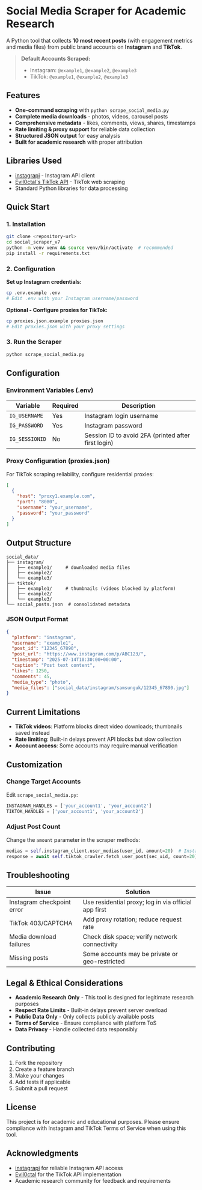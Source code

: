 # Social Media Scraper for Academic Research

A Python tool that collects **10 most recent posts** (with engagement metrics and media files) from public brand accounts on **Instagram** and **TikTok**.

> **Default Accounts Scraped:**
> - Instagram: `@example1`, `@example2`, `@example3`  
> - TikTok: `@example1`, `@example2`, `@example3`  

## Features

- **One-command scraping** with `python scrape_social_media.py`
- **Complete media downloads** - photos, videos, carousel posts
- **Comprehensive metadata** - likes, comments, views, shares, timestamps
- **Rate limiting & proxy support** for reliable data collection
- **Structured JSON output** for easy analysis
- **Built for academic research** with proper attribution

## Libraries Used

- [instagrapi](https://github.com/subzeroid/instagrapi) - Instagram API client
- [Evil0ctal's TikTok API](https://github.com/Evil0ctal/Douyin_TikTok_Download_API) - TikTok web scraping
- Standard Python libraries for data processing

## Quick Start

### 1. Installation

```bash
git clone <repository-url>
cd social_scraper_v7
python -m venv venv && source venv/bin/activate  # recommended
pip install -r requirements.txt
```

### 2. Configuration

**Set up Instagram credentials:**
```bash
cp .env.example .env
# Edit .env with your Instagram username/password
```

**Optional - Configure proxies for TikTok:**
```bash
cp proxies.json.example proxies.json
# Edit proxies.json with your proxy settings
```

### 3. Run the Scraper

```bash
python scrape_social_media.py
```

## Configuration

### Environment Variables (.env)

| Variable | Required | Description |
|----------|----------|-------------|
| `IG_USERNAME` | Yes | Instagram login username |
| `IG_PASSWORD` | Yes | Instagram password |
| `IG_SESSIONID` | No | Session ID to avoid 2FA (printed after first login) |

### Proxy Configuration (proxies.json)

For TikTok scraping reliability, configure residential proxies:

```json
[
  {
    "host": "proxy1.example.com",
    "port": "8080", 
    "username": "your_username",
    "password": "your_password"
  }
]
```

## Output Structure

```
social_data/
├── instagram/
│   ├── example1/     # downloaded media files
│   ├── example2/
│   └── example3/
├── tiktok/
│   ├── example1/     # thumbnails (videos blocked by platform)
│   ├── example2/
│   └── example3/
└── social_posts.json  # consolidated metadata
```

### JSON Output Format

```json
{
  "platform": "instagram",
  "username": "example1",
  "post_id": "12345_67890",
  "post_url": "https://www.instagram.com/p/ABC123/",
  "timestamp": "2025-07-14T10:30:00+00:00",
  "caption": "Post text content",
  "likes": 1250,
  "comments": 45,
  "media_type": "photo",
  "media_files": ["social_data/instagram/samsunguk/12345_67890.jpg"]
}
```

## Current Limitations

- **TikTok videos**: Platform blocks direct video downloads; thumbnails saved instead
- **Rate limiting**: Built-in delays prevent API blocks but slow collection
- **Account access**: Some accounts may require manual verification

## Customization

### Change Target Accounts

Edit `scrape_social_media.py`:

```python
INSTAGRAM_HANDLES = ['your_account1', 'your_account2']
TIKTOK_HANDLES = ['your_account1', 'your_account2']
```

### Adjust Post Count

Change the `amount` parameter in the scraper methods:

```python
medias = self.instagram_client.user_medias(user_id, amount=20)  # Instagram
response = await self.tiktok_crawler.fetch_user_post(sec_uid, count=20)  # TikTok
```

## Troubleshooting

| Issue | Solution |
|-------|----------|
| Instagram checkpoint error | Use residential proxy; log in via official app first |
| TikTok 403/CAPTCHA | Add proxy rotation; reduce request rate |
| Media download failures | Check disk space; verify network connectivity |
| Missing posts | Some accounts may be private or geo-restricted |

## Legal & Ethical Considerations

- **Academic Research Only** - This tool is designed for legitimate research purposes
- **Respect Rate Limits** - Built-in delays prevent server overload
- **Public Data Only** - Only collects publicly available posts
- **Terms of Service** - Ensure compliance with platform ToS
- **Data Privacy** - Handle collected data responsibly

## Contributing

1. Fork the repository
2. Create a feature branch
3. Make your changes
4. Add tests if applicable
5. Submit a pull request

## License

This project is for academic and educational purposes. Please ensure compliance with Instagram and TikTok Terms of Service when using this tool.

## Acknowledgments

- [instagrapi](https://github.com/subzeroid/instagrapi) for reliable Instagram API access
- [Evil0ctal](https://github.com/Evil0ctal) for the TikTok API implementation
- Academic research community for feedback and requirements
